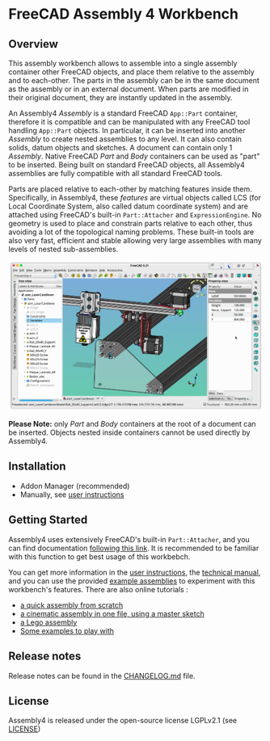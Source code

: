 # FreeCAD Assembly 4 Workbench

<!-- Current version 0.50.18 -->

## Overview

This assembly workbench allows to assemble into a single assembly container other FreeCAD objects, and place them relative to the assembly and to each-other. The parts in the assembly can be in the same document as the assembly or in an external document. When parts are modified in their original document, they are instantly updated in the assembly.

An Assembly4 _Assembly_ is a standard FreeCAD `App::Part` container, therefore it is compatible and can be manipulated with any FreeCAD tool handling `App::Part` objects. In particular, it can be inserted into another _Assembly_ to create nested assemblies to any level. It can also contain solids, datum objects and sketches. A document can contain only 1 _Assembly_. Native FreeCAD _Part_ and _Body_ containers can be used as "part" to be inserted. Being built on standard FreeCAD objects, all Assembly4 assemblies are fully compatible with all standard FreeCAD tools.

Parts are placed relative to each-other by matching features inside them. Specifically, in Assembly4, these _features_ are virtual objects called LCS (for Local Coordinate System, also called datum coordinate system) and are attached using FreeCAD's built-in `Part::Attacher` and `ExpressionEngine`. No geometry is used to place and constrain parts relative to each other, thus avoiding a lot of the topological naming problems. These built-in tools are also very fast, efficient and stable allowing very large assemblies with many levels of nested sub-assemblies.


![](freecad/Assembly4/Resources/media/LaserCutter.png)

**Please Note:** only _Part_ and _Body_ containers at the root of a document can be inserted. Objects nested inside containers cannot be used directly by Assembly4.



## Installation

- Addon Manager (recommended)
- Manually, see [user instructions](INSTRUCTIONS.md)

<!-- [![FreeCAD Addon manager status](https://img.shields.io/badge/FreeCAD%20addon%20manager-available-brightgreen)](https://github.com/FreeCAD/FreeCAD-addons)

Assembly 4 is available through the FreeCAD Addon Manager (menu **Tools > Addon Manager**). It is called _Assembly4_ in the Addon Repository.

**Important Note:** Assembly4 recommends to use the stable FreeCAD v0.21 branch
 -->


<!-- ### Manual Installation -->

<!-- It is possible to install this workbench manually into FreeCAD's local workbench directory. See [user instructions](INSTRUCTIONS.md) -->


## Getting Started

Assembly4 uses extensively FreeCAD's built-in `Part::Attacher`, and you can find documentation [following this link](https://wiki.freecad.org/Part_EditAttachment). It is recommended to be familiar with this function to get best usage of this workbebch.

You can get more information in the [user instructions](INSTRUCTIONS.md), the [technical manual](TECHMANUAL.md), and you can use the provided [example assemblies](https://github.com/Zolko-123/FreeCAD_Examples) to experiment with this workbench's features. There are also online tutorials :

* [a quick assembly from scratch](https://github.com/Zolko-123/FreeCAD_Examples/blob/master/Asm4_Tutorial1/README.md)
* [a cinematic assembly in one file, using a master sketch](https://github.com/Zolko-123/FreeCAD_Examples/blob/master/Asm4_Tutorial2/README.md)
* [a Lego assembly](https://github.com/Zolko-123/FreeCAD_Examples/blob/master/Asm4_Tutorial3/README.md)
* [Some examples to play with](https://github.com/Zolko-123/FreeCAD_Examples)


<!-- ## Discussion -->
<!-- Please offer feedback or connect with the developers in the [Discussions](https://github.com/Zolko-123/FreeCAD_Assembly4/discussions) section. -->

<!-- ## Addon Repository
This addon is hosted on a [GitHub repository](https://github.com/Zolko-123/FreeCAD_Assembly4).
 -->

## Release notes
Release notes can be found in the [CHANGELOG.md](CHANGELOG.md) file.

## License
Assembly4 is released under the open-source license LGPLv2.1 (see [LICENSE](LICENSE))


<!-- ## Support -->
<!-- This tool is an external addon to FreeCAD and is not related in any way to the FreeCAD organisation. You can provide your financial support for the continuing development of this open-source workbench : -->
<!--  -->
<!-- <a href="https://www.paypal.com/donate/?hosted_button_id=LBA6ZAV9QSQT8" target="_blank"><img src="freecad/Assembly4/Resources/media/PayPal_Donate.svg" height="36" alt="PayPal Donate"/></a> -->
<!-- <a href="https://liberapay.com/Zolko/donate" target="_blank"><img src="freecad/Assembly4/Resources/media/LiberaPay_donate.svg" height="36" alt="LiberaPay Donate"></a> -->
<!-- <a href="https://www.patreon.com/c/Zolko_123" target="_blank"><img src="freecad/Assembly4/Resources/media/Patreon_Donate.svg" height="36" alt="Patreon Donate"></a> -->
